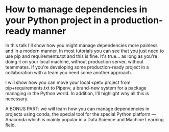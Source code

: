 # How to manage dependencies in your Python project in a production-ready manner

In this talk I'll show how you might manage dependencies more painless and in a modern manner. In most tutorials you can see that you just need to use pip and requirements.txt and this is fine. It's true… as long as you're doing it on your local machine, without production server, without teammates. If you're developing some production-ready project in a collaboration with a team you need some another approach.

I will show how you can move your local «pet» project from pip+requirements.txt to Pipenv, a brand-new system for a package managing in the Python world. In addition, I'll highlight why all this is necessary.

A BONUS PART: we will learn how you can manage dependencies in projects using conda, the special tool for the special Python platform — Anaconda which is mainly popular in a Data Science and Machine Learning field.

